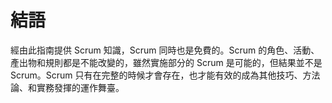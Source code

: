 # 結語

經由此指南提供 Scrum 知識，Scrum 同時也是免費的。Scrum 的角色、活動、產出物和規則都是不能改變的，雖然實施部分的 Scrum 是可能的，但結果並不是 Scrum。Scrum 只有在完整的時候才會存在，也才能有效的成為其他技巧、方法論、和實務發揮的運作舞臺。

